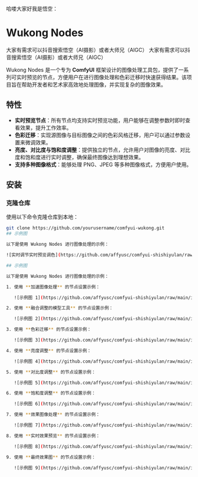 哈喽大家好我是悟空：
# Wukong Nodes

大家有需求可以抖音搜索悟空（AI摄影）或者大师兄（AIGC）
大家有需求可以抖音搜索悟空（AI摄影）或者大师兄（AIGC）

Wukong Nodes 是一个专为 **ComfyUI** 框架设计的图像处理工具包，提供了一系列可实时预览的节点，方便用户在进行图像处理和色彩迁移时快速获得结果。该项目旨在帮助开发者和艺术家高效地处理图像，并实现复杂的图像效果。

## 特性

- **实时预览节点**：所有节点均支持实时预览功能，用户能够在调整参数时即时查看效果，提升工作效率。
- **色彩迁移**：实现源图像与目标图像之间的色彩风格迁移，用户可以通过参数设置来微调效果。
- **亮度、对比度与饱和度调整**：提供独立的节点，允许用户对图像的亮度、对比度和饱和度进行实时调整，确保最终图像达到理想效果。
- **支持多种图像格式**：能够处理 PNG、JPEG 等多种图像格式，方便用户使用。

## 安装

### 克隆仓库

使用以下命令克隆仓库到本地：

```bash
git clone https://github.com/yourusername/comfyui-wukong.git
## 示例图

以下是使用 Wukong Nodes 进行图像处理的示例：

![实时调节实时预览调色](https://github.com/affyusc/comfyui-shishiyulan/raw/main/image/%E5%BE%AE%E4%BF%A1%E5%9B%BE%E7%89%87_20241005190203.png)

## 示例图

以下是使用 Wukong Nodes 进行图像处理的示例：

1. 使用 **加速图像处理** 的节点设置示例：

   ![示例图 1](https://github.com/affyusc/comfyui-shishiyulan/raw/main/image/%E5%BE%AE%E4%BF%A1%E5%9B%BE%E7%89%87_20241005190203.png)

2. 使用 **融合调整的模型工具** 的节点设置示例：

   ![示例图 2](https://github.com/affyusc/comfyui-shishiyulan/raw/main/image/%E5%BE%AE%E4%BF%A1%E5%9B%BE%E7%89%87_20241005190211.png)

3. 使用 **色彩迁移** 的节点设置示例：

   ![示例图 3](https://github.com/affyusc/comfyui-shishiyulan/raw/main/image/%E5%BE%AE%E4%BF%A1%E5%9B%BE%E7%89%87_20241005190234.png)

4. 使用 **亮度调整** 的节点设置示例：

   ![示例图 4](https://github.com/affyusc/comfyui-shishiyulan/raw/main/image/%E5%BE%AE%E4%BF%A1%E5%9B%BE%E7%89%87_20241005190248.png)

5. 使用 **对比度调整** 的节点设置示例：

   ![示例图 5](https://github.com/affyusc/comfyui-shishiyulan/raw/main/image/%E5%BE%AE%E4%BF%A1%E5%9B%BE%E7%89%87_20241005190343.png)

6. 使用 **饱和度调整** 的节点设置示例：

   ![示例图 6](https://github.com/affyusc/comfyui-shishiyulan/raw/main/image/%E5%BE%AE%E4%BF%A1%E5%9B%BE%E7%89%87_20241005190348.png)

7. 使用 **效果图像处理** 的节点设置示例：

   ![示例图 7](https://github.com/affyusc/comfyui-shishiyulan/raw/main/image/%E5%BE%AE%E4%BF%A1%E5%9B%BE%E7%89%87_20241005190415.png)

8. 使用 **实时效果预览** 的节点设置示例：

   ![示例图 8](https://github.com/affyusc/comfyui-shishiyulan/raw/main/image/%E5%BE%AE%E4%BF%A1%E5%9B%BE%E7%89%87_20241005190624.png)

9. 使用 **最终效果图** 的节点设置示例：

   ![示例图 9](https://github.com/affyusc/comfyui-shishiyulan/raw/main/image/%E5%BE%AE%E4%BF%A1%E5%9B%BE%E7%89%87_20241005190746.png)
